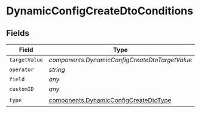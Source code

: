# DynamicConfigCreateDtoConditions


## Fields

| Field                                                                                          | Type                                                                                           | Required                                                                                       | Description                                                                                    |
| ---------------------------------------------------------------------------------------------- | ---------------------------------------------------------------------------------------------- | ---------------------------------------------------------------------------------------------- | ---------------------------------------------------------------------------------------------- |
| `targetValue`                                                                                  | *components.DynamicConfigCreateDtoTargetValue*                                                 | :heavy_minus_sign:                                                                             | N/A                                                                                            |
| `operator`                                                                                     | *string*                                                                                       | :heavy_minus_sign:                                                                             | N/A                                                                                            |
| `field`                                                                                        | *any*                                                                                          | :heavy_minus_sign:                                                                             | N/A                                                                                            |
| `customID`                                                                                     | *any*                                                                                          | :heavy_minus_sign:                                                                             | N/A                                                                                            |
| `type`                                                                                         | [components.DynamicConfigCreateDtoType](../../models/components/dynamicconfigcreatedtotype.md) | :heavy_check_mark:                                                                             | N/A                                                                                            |